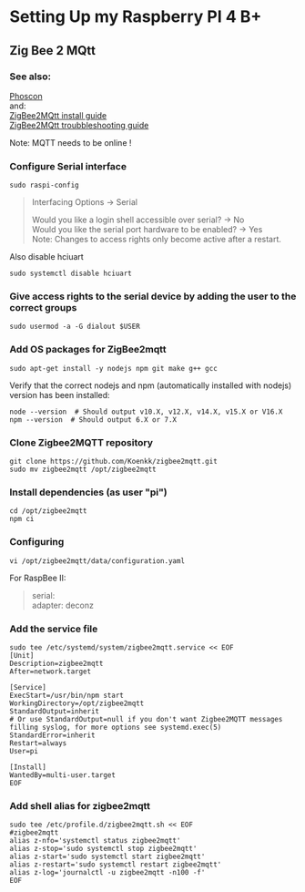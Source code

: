 # Setting Up my Raspberry PI 4 B+
## Zig Bee 2 MQtt

### See also:
[Phoscon](https://phoscon.de/en/raspbee/install#connection)  
and:  
[ZigBee2MQtt install guide](https://www.zigbee2mqtt.io/guide/installation/01_linux.html)  
[ZigBee2MQtt troubbleshooting guide](https://www.zigbee2mqtt.io/guide/installation/20_zigbee2mqtt-fails-to-start.html)

Note:
MQTT needs to be online !

### Configure Serial interface
```
sudo raspi-config
```
> Interfacing Options → Serial  
>   
> Would you like a login shell accessible over serial? → No  
> Would you like the serial port hardware to be enabled? → Yes  
> Note: Changes to access rights only become active after a restart.  

Also disable hciuart
```
sudo systemctl disable hciuart
```

### Give access rights to the serial device by adding the user to the correct groups
```
sudo usermod -a -G dialout $USER
```

### Add OS packages for ZigBee2mqtt
```
sudo apt-get install -y nodejs npm git make g++ gcc
```

Verify that the correct nodejs and npm (automatically installed with nodejs) version has been installed:
```
node --version  # Should output v10.X, v12.X, v14.X, v15.X or V16.X
npm --version  # Should output 6.X or 7.X
```

### Clone Zigbee2MQTT repository
```
git clone https://github.com/Koenkk/zigbee2mqtt.git
sudo mv zigbee2mqtt /opt/zigbee2mqtt
```

### Install dependencies (as user "pi")
```
cd /opt/zigbee2mqtt
npm ci
```

### Configuring
```
vi /opt/zigbee2mqtt/data/configuration.yaml
```
For RaspBee II:  
> serial:  
>  adapter: deconz  

### Add the service file
```
sudo tee /etc/systemd/system/zigbee2mqtt.service << EOF
[Unit]
Description=zigbee2mqtt
After=network.target

[Service]
ExecStart=/usr/bin/npm start
WorkingDirectory=/opt/zigbee2mqtt
StandardOutput=inherit
# Or use StandardOutput=null if you don't want Zigbee2MQTT messages filling syslog, for more options see systemd.exec(5)
StandardError=inherit
Restart=always
User=pi

[Install]
WantedBy=multi-user.target
EOF
```

### Add shell alias for zigbee2mqtt
```
sudo tee /etc/profile.d/zigbee2mqtt.sh << EOF
#zigbee2mqtt
alias z-nfo='systemctl status zigbee2mqtt'
alias z-stop='sudo systemctl stop zigbee2mqtt'
alias z-start='sudo systemctl start zigbee2mqtt'
alias z-restart='sudo systemctl restart zigbee2mqtt'
alias z-log='journalctl -u zigbee2mqtt -n100 -f'
EOF
```
